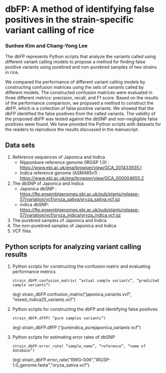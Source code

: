 # dbFP: A method of identifying false positives in the strain-specific variant calling of rice    
### Sunhee Kim and Chang-Yong Lee    
The dbFP represents Python scripts that analyze the variants called using different variant calling models to propose a method for finding false positive variants using purebred and non-purebred samples of two strains in rice.    

We compared the performance of different variant calling models by constructing confusion matrices using the sets of variants called by different models. The constructed confusion matrices were evaluated in three different metrics: precision, recall, and F1 score. Based on the results of the performance comparison, we proposed a method to construct the dbFP, which is a collection of false positive variants. We showed that the dbFP identified the false positives from the called variants. The validity of the proposed dbFP was tested against the dbSNP and non-negligible false positives were found. We have provided the Python scripts with datasets for the readers to reproduce the results discussed in the manuscript.    

## Data sets
1.	Reference sequences of Japonica and Indica
    - Nipponbare reference genome (IRGSP 1.0) : https://www.ebi.ac.uk/ena/browser/view/GCA_001433935.1
    - Indica reference genome (ASM465v1) : https://www.ebi.ac.uk/ena/browser/view/GCA_000004655.2
2.	The dbSNP of Japonica and Indica
    - Japonica dbSNP : https://ftp.ensemblgenomes.ebi.ac.uk/pub/plants/release-57/variation/vcf/oryza_sativa/oryza_sativa.vcf.gz
    -	indica dbSNP: https://ftp.ensemblgenomes.ebi.ac.uk/pub/plants/release-57/variation/vcf/oryza_indica/oryza_indica.vcf.gz
3. 	The purebred samples of Japonica and Indica
4.	The non-purebred samples of Japonica and Indica
5.	VCF files



## Python scripts for analyzing variant calling results
1. Python scripts for constructing the confusion matrix and evaluating performance metrics    
    ```
    strain_dbFP.confusion_matrix( “actual sample variants”, “predicted sample variants”)
    ```
    (eg) strain_dbFP.confusion_matrix(“japonica_variants.vcf”, “mixed_indica25_variants.vcf”)

2. Python scripts for constructing the dbFP and identifying false positives    
    ```
    strain_dbFP.dfFP( “pure samples variants”)
    ```
    (eg) strain_dbFP.dfFP (“pureindica_purejaponica_variants vcf”)

3. Python scripts for estimating error rates of dbSNP     
    ```
    strain_dbFP.error_rate( “sample_name”, “reference”, “name of database”)
    ```
    (eg) strain_dbFP.error_rate("RWG-006","IRGSP-1.0_genome.fasta","oryza_sativa.vcf")
